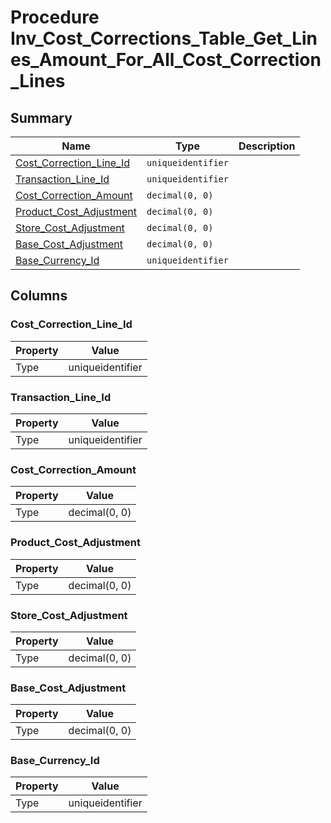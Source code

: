 # Procedure Inv_Cost_Corrections_Table_Get_Lines_Amount_For_All_Cost_Correction_Lines


## Summary

| Name | Type | Description |
| - | - | --- |
|[Cost_Correction_Line_Id](#cost_correction_line_id)|`uniqueidentifier` ||
|[Transaction_Line_Id](#transaction_line_id)|`uniqueidentifier` ||
|[Cost_Correction_Amount](#cost_correction_amount)|`decimal(0, 0)` ||
|[Product_Cost_Adjustment](#product_cost_adjustment)|`decimal(0, 0)` ||
|[Store_Cost_Adjustment](#store_cost_adjustment)|`decimal(0, 0)` ||
|[Base_Cost_Adjustment](#base_cost_adjustment)|`decimal(0, 0)` ||
|[Base_Currency_Id](#base_currency_id)|`uniqueidentifier` ||

## Columns

### Cost_Correction_Line_Id

| Property | Value |
| - | - |
|Type|uniqueidentifier|

### Transaction_Line_Id

| Property | Value |
| - | - |
|Type|uniqueidentifier|

### Cost_Correction_Amount

| Property | Value |
| - | - |
|Type|decimal(0, 0)|

### Product_Cost_Adjustment

| Property | Value |
| - | - |
|Type|decimal(0, 0)|

### Store_Cost_Adjustment

| Property | Value |
| - | - |
|Type|decimal(0, 0)|

### Base_Cost_Adjustment

| Property | Value |
| - | - |
|Type|decimal(0, 0)|

### Base_Currency_Id

| Property | Value |
| - | - |
|Type|uniqueidentifier|


